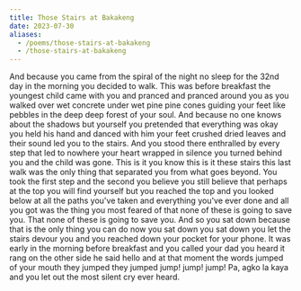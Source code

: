 ```yaml
---
title: Those Stairs at Bakakeng
date: 2023-07-30
aliases:
  - /poems/those-stairs-at-bakakeng
  - /those-stairs-at-bakakeng
---
```

And
because
you came
from the spiral
of the night no
sleep for the 32nd
day in the morning
you decided to walk.
This was before breakfast
the youngest child came with
you and pranced and pranced
around you as you walked over
wet concrete under wet pine pine
cones guiding your feet like pebbles
in the deep deep forest of your soul.
And because no one knows about the
shadows but yourself you pretended that
everything was okay you held his hand and
danced with him your feet crushed dried leaves
and their sound led you to the stairs. And you stood
there enthralled by every step that led to nowhere your
heart wrapped in silence you turned behind you and the
child was gone. This is it you know this is it these stairs this
last walk was the only thing that separated you from what goes
beyond. You took the first step and the second you believe you still
believe that perhaps at the top you will find yourself but you reached
the top and you looked below at all the paths you've taken and everything
you've ever done and all you got was the thing you most feared of that none
of these is going to save you. That none of these is going to save you. And so
you sat down because that is the only thing you can do now you sat down you
sat down you let the stairs devour you and you reached down your pocket for your
phone. It was early in the morning before breakfast and you called your dad you heard it rang on the other side he said hello and at that moment the words jumped of your mouth they jumped they jumped jump! jump! jump! Pa, agko la kaya and you let out the most silent cry ever heard.